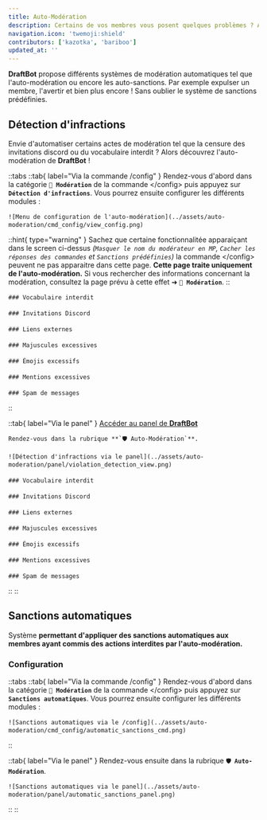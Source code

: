 ```yaml
---
title: Auto-Modération
description: Certains de vos membres vous posent quelques problèmes ? Alors configurez les outils de modération automatiques de DraftBot !
navigation.icon: 'twemoji:shield'
contributors: ['kazotka', 'bariboo']
updated_at: ''
---
```


**DraftBot** propose différents systèmes de modération automatiques tel que l'auto-modération ou encore les auto-sanctions. Par exemple expulser un membre, l'avertir et bien plus encore ! Sans oublier le système de sanctions prédéfinies.

## Détection d'infractions

Envie d'automatiser certains actes de modération tel que la censure des invitations discord ou du vocabulaire interdit ? Alors découvrez l'auto-modération de **DraftBot** !

::tabs
  ::tab{ label="Via la commande /config" }
    Rendez-vous d'abord dans la catégorie **`🔨 Modération`** de la commande \</config> puis appuyez sur **`Détection d'infractions`**. Vous pourrez ensuite configurer les différents modules :

    ![Menu de configuration de l'auto-modération](../assets/auto-moderation/cmd_config/view_config.png)

  ::hint{ type="warning" }
    Sachez que certaine fonctionnalitée apparaiçant dans le screen ci-dessus *(`Masquer le nom du modérateur en MP`, `Cacher les réponses des commandes` et `Sanctions prédéfinies`)* la commande \</config> peuvent ne pas apparaitre dans cette page. **Cette page traite uniquement de l'auto-modération.** Si vous rechercher des informations concernant la  modération, consultez la page prévu à cette effet ➜ **`🔨 Modération`**. 
  ::

    ### Vocabulaire interdit

    ### Invitations Discord

    ### Liens externes

    ### Majuscules excessives

    ### Émojis excessifs

    ### Mentions excessives

    ### Spam de messages
  ::

  ::tab{ label="Via le panel" }
    [Accéder au panel de **DraftBot**](/dashboard/first/auto-moderation)

    Rendez-vous dans la rubrique **`🛡️ Auto-Modération`**.

    ![Détection d'infractions via le panel](../assets/auto-moderation/panel/violation_detection_view.png)

    ### Vocabulaire interdit

    ### Invitations Discord

    ### Liens externes

    ### Majuscules excessives

    ### Émojis excessifs

    ### Mentions excessives

    ### Spam de messages

  ::
::

## Sanctions automatiques

Système **permettant d'appliquer des sanctions automatiques aux membres ayant commis des actions interdites par l'auto-modération.**

### Configuration

::tabs
  ::tab{ label="Via la commande /config" }
    Rendez-vous d'abord dans la catégorie **`🔨 Modération`** de la commande \</config> puis appuyez sur **`Sanctions automatiques`**. Vous pourrez ensuite configurer les différents modules :

    ![Sanctions automatiques via le /config](../assets/auto-moderation/cmd_config/automatic_sanctions_cmd.png)

  ::

  ::tab{ label="Via le panel" }
    Rendez-vous ensuite dans la rubrique **`🛡️ Auto-Modération`**.

    ![Sanctions automatiques via le panel](../assets/auto-moderation/panel/automatic_sanctions_panel.png)
  ::
::
